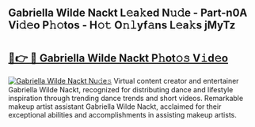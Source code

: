 ## Gabriella Wilde Nackt L𝚎a𝚔ed N𝚞𝚍e - Part-n0A Vi𝚍𝚎o P𝚑𝚘tos - H𝚘𝚝 O𝚗𝚕yf𝚊ns L𝚎a𝚔s jMyTz

# <h2><a href="http://kf3lpkh.oniu.top/?m=Gabriella+Wilde+Nackt">🔗👉 🔴 Gabriella Wilde Nackt P𝚑ot𝚘𝚜 V𝚒d𝚎o</a></h2>

[![Gabriella Wilde Nackt Nu𝚍e𝚜](https://i.imgur.com/0qMVB7G.gif)](http://kf3lpkh.oniu.top/?m=Gabriella+Wilde+Nackt)
Virtual content creator and entertainer Gabriella Wilde Nackt, recognized for distributing dance and lifestyle inspiration through trending dance trends and short videos. Remarkable makeup artist assistant Gabriella Wilde Nackt, acclaimed for their exceptional abilities and accomplishments in assisting makeup artists.  
